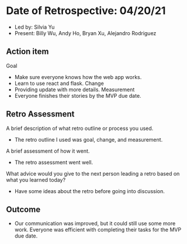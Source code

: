 # Date of Retrospective: 04/20/21

* Led by: Silvia Yu
* Present: Billy Wu, Andy Ho, Bryan Xu, Alejandro Rodriguez

## Action item

Goal
* Make sure everyone knows how the web app works. 
* Learn to use react and flask.
Change
* Providing update with more details.
Measurement
* Everyone finishes their stories by the MVP due date.

## Retro Assessment

A brief description of what retro outline or process you used.
* The retro outline I used was goal, change, and measurement.

 A brief assessment of how it went.
* The retro assessment went well.

 What advice would you give to the next person leading a retro based on what you learned today?
* Have some ideas about the retro before going into discussion.

## Outcome

* Our communication was improved, but it could still use some more work. Everyone was efficient with completing their tasks for the MVP due date. 
 
 
